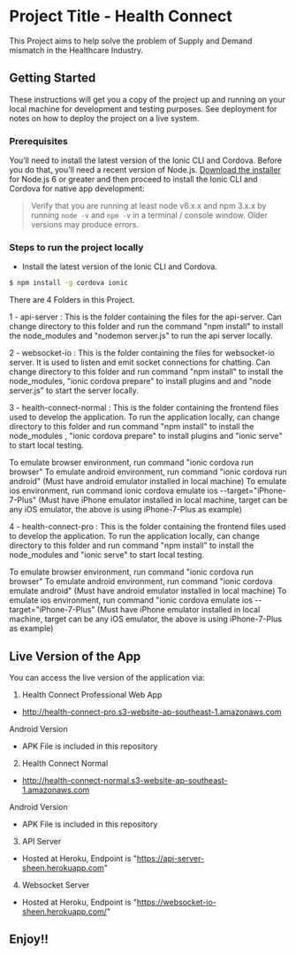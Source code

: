 # Project Title - Health Connect

This Project aims to help solve the problem of Supply and Demand mismatch in the Healthcare Industry.

## Getting Started

These instructions will get you a copy of the project up and running on your local machine for development and testing purposes. See deployment for notes on how to deploy the project on a live system.

### Prerequisites

You’ll need to install the latest version of the Ionic CLI and Cordova. Before you do that,
you’ll need a recent version of Node.js. [Download the installer](https://nodejs.org/en/) for
Node.js 6 or greater and then proceed to install the Ionic CLI and Cordova for native app development:

> Verify that you are running at least node v6.x.x and npm 3.x.x by running `node -v` and `npm -v`
in a terminal / console window. Older versions may produce errors.

### Steps to run the project locally

- Install the latest version of the Ionic CLI and Cordova.
```bash
$ npm install -g cordova ionic
```

There are 4 Folders in this Project.

1 - api-server : This is the folder containing the files for the api-server. Can change directory to this folder and run the command "npm install" to install the node_modules and "nodemon server.js" to run the api server locally.

2 - websocket-io : This is the folder containing the files for websocket-io server. It is used to listen and emit socket connections for chatting. Can change directory to this folder and run command "npm install" to install the node_modules, "ionic cordova prepare" to install plugins and and "node server.js" to start the server locally.

3 - health-connect-normal : This is the folder containing the frontend files used to develop the application. To run the application locally, can change directory to this folder and run command "npm install" to install the node_modules , "ionic cordova prepare" to install plugins and "ionic serve" to start local testing. 

To emulate browser environment, run command "ionic cordova run browser"
To emulate android environment, run command "ionic cordova run android" (Must have android emulator installed in local machine)
To emulate ios environment, run command ionic cordova emulate ios --target="iPhone-7-Plus" (Must have iPhone emulator installed in local machine, target can be any iOS emulator, the above is using iPhone-7-Plus as example)

4 - health-connect-pro : This is the folder containing the frontend files used to develop the application. To run the application locally, can change directory to this folder and run command "npm install" to install the node_modules and "ionic serve" to start local testing. 

To emulate browser environment, run command "ionic cordova run browser"
To emulate android environment, run command "ionic cordova emulate android" (Must have android emulator installed in local machine)
To emulate ios environment, run command "ionic cordova emulate ios --target="iPhone-7-Plus" (Must have iPhone emulator installed in local machine, target can be any iOS emulator, the above is using iPhone-7-Plus as example)



## Live Version of the App

You can access the live version of the application via:

1) Health Connect Professional
Web App
- http://health-connect-pro.s3-website-ap-southeast-1.amazonaws.com

Android Version
- APK File is included in this repository

2) Health Connect Normal
- http://health-connect-normal.s3-website-ap-southeast-1.amazonaws.com

Android Version
- APK File is included in this repository

3) API Server

- Hosted at Heroku, Endpoint is "https://api-server-sheen.herokuapp.com"

4) Websocket Server

- Hosted at Heroku, Endpoint is "https://websocket-io-sheen.herokuapp.com/"

## Enjoy!!

